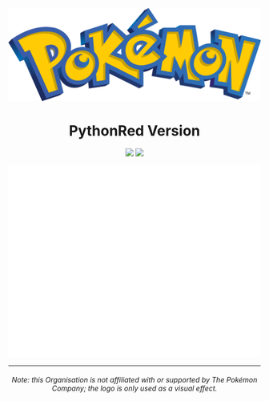 ![Pokémon](https://raw.githubusercontent.com/Pokemon-PythonRed/%2Egithub/main/images/pokemon.png "Pokémon")
<h1 align="center">PythonRed Version</h1>
<p align="center">
	<a href="https://github.com/Pokemon-PythonRed"><img src="https://gpvc.arturio.dev/Pokemon-PythonRed"></a> <!--Views-->
	<a href="https://github.com/Pokemon-PythonRed/Pokemon-PythonRed/actions/workflows/main.yml"><img src="https://github.com/Pokemon-PythonRed/Pokemon-PythonRed/actions/workflows/main.yml/badge.svg?branch=master"></a> <!--Main-->
</p>
<p>
	<a href="https://github.com/Pokemon-PythonRed"><img src="https://raw.githubusercontent.com/Pokemon-PythonRed/Pokemon-PythonRed/master/github-metrics.svg"></a> <!--Metrics-->
</p>
<hr>
<h6 align="center">Note: this Organisation is not affiliated with or supported by <em>The Pokémon Company</em>; the logo is only used as a visual effect.</h6>
